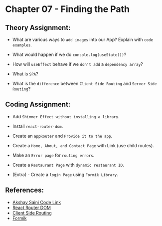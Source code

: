 # Chapter 07 - Finding the Path

## Theory Assignment:

- What are various ways to `add images` into our App? Explain with `code examples`.

- What would happen if we do `console.log(useState())`?

- How will `useEffect` behave if we `don't add` a `dependency array`?

- What is `SPA`?

- What is the `difference` between `Client Side Routing` and `Server Side Routing`?

## Coding Assignment:

- Add `Shimmer Effect without installing a library`.

- Install `react-router-dom`.

- Create an `appRouter` and `Provide it to the app`.

- Create a `Home, About, and Contact Page` with Link (use child routes).

- Make an `Error page` for `routing errors`.

- Create a `Restaurant Page` with `dynamic restaurant ID`.

- (Extra) - Create a `login Page` using `Formik Library`.

## References:

- [Akshay Saini Code Link](https://bitbucket.org/namastedev/namaste-react-live/src/master/)
- [React Router DOM](https://reactrouter.com/en/main)
- [Client Side Routing](https://reactrouter.com/en/main/start/overview)
- [Formik](https://formik.org/)

